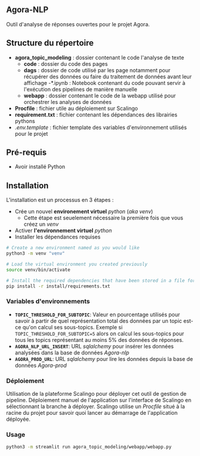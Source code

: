 ## Agora-NLP

Outil d'analyse de réponses ouvertes pour le projet Agora.

## Structure du répertoire

- **agora_topic_modeling** : dossier contenant le code l'analyse de texte
  - **code** : dossier du code des pages
  - **dags** : dossier de code utilisé par les page notamment pour récupérer des données ou faire du traitement de données avant leur affichage
  -*.ipynb : Notebook contenant du code pouvant servir à l'exécution des pipelines de manière manuelle 
  - **webapp** : dossier contenant le code de la webapp utilisé pour orchestrer les analyses de données
- **Procfile** : fichier utile au déploiement sur Scalingo
- **requirement.txt** : fichier contenant les dépendances des librairies pythons
- *.env.template* : fichier template des variables d'environnement utilisés pour le projet


## Pré-requis

- Avoir installé Python

## Installation

L'installation est un processus en 3 étapes :
- Crée un nouvel **environement virtuel** *python* (*aka venv*)
  - Cette étape est seuelement nécessaire la première fois que vous créez un *venv*
- Activer **l'environnement virtuel** *python*
- Installer les dépendances requises

```sh
# Create a new environment named as you would like
python3 -m venv "venv"
```

```sh
# Load the virtual environment you created previously
source venv/bin/activate
```

```sh
# Install the required dependencies that have been stored in a file for the occasion
pip install -r install/requirements.txt
```

### Variables d'environnements

- **`TOPIC_THRESHOLD_FOR_SUBTOPIC`**: Valeur en pourcentage utilisés pour savoir à partir de quel représentation total des données par un topic est-ce qu'on calcul ses sous-topics. Exemple si `TOPIC_THRESHOLD_FOR_SUBTOPIC=5` alors on calcul les sous-topics pour tous les topics représentant au moins 5% des données de réponses.
- **`AGORA_NLP_URL_INSERT`**: URL *sqlalchemy* pour insérer les données analysées dans la base de données *Agora-nlp*
- **`AGORA_PROD_URL`**: URL *sqlalchemy* pour lire les données depuis la base de données *Agora-prod*


### Déploiement
Utilisation de la plateforme Scalingo pour déployer cet outil de gestion de pipeline.
Déploiement manuel de l'application sur l'interface de Scalingo en sélectionnant la branche à déployer.
Scalingo utilise un *Procfile* situé à la racine du projet pour savoir quoi lancer au démarrage de l'application déployée.

### Usage

```sh
python3 -m streamlit run agora_topic_modeling/webapp/webapp.py
```

